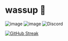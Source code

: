 # wassup 🤙

![image]({https://img.shields.io/badge/C-00599C?style=for-the-badge&logo=c&logoColor=white})
![image]({https://img.shields.io/badge/Arduino_IDE-00979D?style=for-the-badge&logo=arduino&logoColor=white})
![Discord]({https://img.shields.io/badge/Discord-5865F2?style=for-the-badge&logo=discord&logoColor=white})

[![GitHub Streak](http://github-readme-streak-stats.herokuapp.com?user=David35k&theme=github-dark&hide_border=true&background=161B22)](https://git.io/streak-stats)
